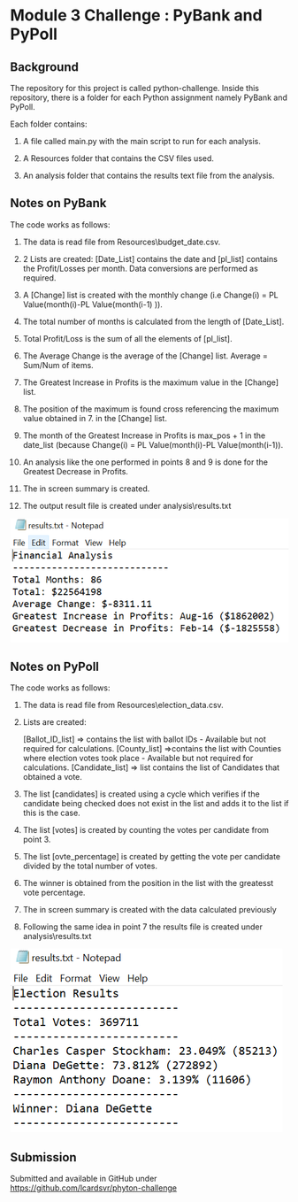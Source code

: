 # Module 3 Challenge : PyBank and PyPoll

## Background


The repository for this project is called python-challenge. Inside this repository, there is a folder for each Python assignment namely PyBank and PyPoll.

Each folder contains:

1. A file called main.py with the main script to run for each analysis.

2. A Resources folder that contains the CSV files used. 

3. An analysis folder that contains the results text file from the analysis.

## Notes on PyBank

The code works as follows:

1. The data is read file from Resources\budget_date.csv.

2. 2 Lists are created:  [Date_List] contains the date and [pl_list] contains the Profit/Losses per month. Data conversions are performed as required.

3. A [Change] list is created with the monthly change (i.e Change(i) = PL Value(month(i)-PL Value(month(i-1) )).

4. The total number of months is calculated from the length of [Date_List].

5. Total Profit/Loss is the sum of all the elements of [pl_list].

6. The Average Change is the average of the [Change] list. Average = Sum/Num of items.

7. The Greatest Increase in Profits is the maximum value in the [Change] list.

8. The position of the maximum is found cross referencing the maximum value obtained in 7. in the [Change] list.

9. The month of the Greatest Increase in Profits is max_pos + 1 in the date_list (because Change(i) = PL Value(month(i)-PL Value(month(i-1)).

10. An analysis like the one performed in points 8 and 9 is done for the Greatest Decrease in Profits.

11. The in screen summary is created.

12. The output result file is created under analysis\results.txt

![PyBank_Solution](PyBank_Result.PNG)


## Notes on PyPoll

The code works as follows:

1. The data is read file from Resources\election_data.csv.

2. Lists are created:  

    [Ballot_ID_list] => contains the list with ballot IDs - Available but not required for calculations.
    [County_list] =>contains the list with Counties where election votes took place - Available but not required for calculations.
    [Candidate_list] => list contains the list of Candidates that obtained a vote.

3. The list [candidates] is created using a cycle which verifies if the candidate being checked does not exist in the list and adds it to the list if this is the case.

4. The list [votes] is created by counting the votes per candidate from point 3. 

5. The list [ovte_percentage] is created by getting the vote per candidate divided by the total number of votes. 

6. The winner is obtained from the position in the list with the greatesst vote percentage.

7. The in screen summary is created with the data calculated previously

8. Following the same idea in point 7 the results file is created under analysis\results.txt

![PyPoll_Solution](PyPoll_Result.PNG)


## Submission

Submitted and available in GitHub under https://github.com/lcardsvr/phyton-challenge


